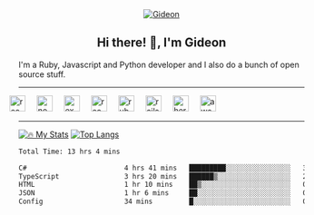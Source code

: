 <center id="header" style="text-align: center; margin-top: 2.5rem; width: 100%">
    <a href="https://www.linkedin.com/in/gideon-kimutai/" style="display: block">
        <img src="https://img.shields.io/badge/LinkedIn-blue?logo=linkedin&logoColor=white" alt="Gideon"/>
    </a>
    <img src="https://komarev.com/ghpvc/?username=gr1d99&style=flat-square&color=blue" alt=""/>
    <article>
        <h1>Hi there! 👋, I'm Gideon</h1>
    </article>
</center>
<main>
    <section>
        <article>
            <p>I'm a Ruby, Javascript and Python developer and I also do a bunch of open source stuff.</p>
        </article>
    </section>
     <hr />
    <section>
            <span style="margin-left: -1rem">
                <img src='https://cdn.jsdelivr.net/gh/devicons/devicon/icons/javascript/javascript-original.svg' alt="react" height="28" width="28" />
            </span>
            <span style="margin-left: 1rem">
                <img src='https://cdn.jsdelivr.net/gh/devicons/devicon/icons/nodejs/nodejs-original.svg' alt="node" height="28" width="28" />
            </span>
            <span style="margin-left: 1rem">
                <img src='https://cdn.jsdelivr.net/gh/devicons/devicon/icons/express/express-original.svg' alt="express" height="28" width="28" />
            </span>
            <span style="margin-left: 1rem">
                <img src='https://cdn.jsdelivr.net/gh/devicons/devicon/icons/react/react-original.svg' alt="react" height="28" width="28" />
            </span>
            <span style="margin-left: 1rem">
                <img src='https://cdn.jsdelivr.net/gh/devicons/devicon/icons/ruby/ruby-original.svg' alt="ruby" height="28" width="28" />
            </span>
            <span style="margin-left: 1rem">
                <img src='https://cdn.jsdelivr.net/gh/devicons/devicon/icons/rails/rails-plain-wordmark.svg' alt="rails" height="28" width="28" />
            </span>
            <span style="margin-left: 1rem">
                <img src='https://cdn.jsdelivr.net/gh/devicons/devicon/icons/heroku/heroku-original.svg' alt="heroku" height="28" width="28" />
            </span>
            <span style="margin-left: 1rem">
                <img src='https://cdn.jsdelivr.net/gh/devicons/devicon/icons/amazonwebservices/amazonwebservices-original.svg' alt="aws" height="28" width="28" />
            </span>
    </section>
</main>

-----

[![🔥 My Stats](https://github-readme-stats.vercel.app/api?username=gr1d99&show_icons=true&layout=compact&theme=vision-friendly-dark)](https://github.com/anuraghazra/github-readme-stats)
[![Top Langs](https://github-readme-stats.vercel.app/api/top-langs/?username=gr1d99&show_icons=true&layout=compact&theme=vision-friendly-dark)](https://github.com/anuraghazra/github-readme-stats)
<!--START_SECTION:waka-->

```txt
Total Time: 13 hrs 4 mins

C#                        4 hrs 41 mins   █████████░░░░░░░░░░░░░░░░   35.91 %
TypeScript                3 hrs 20 mins   ██████▒░░░░░░░░░░░░░░░░░░   25.59 %
HTML                      1 hr 10 mins    ██▒░░░░░░░░░░░░░░░░░░░░░░   08.93 %
JSON                      1 hr 6 mins     ██░░░░░░░░░░░░░░░░░░░░░░░   08.45 %
Config                    34 mins         █░░░░░░░░░░░░░░░░░░░░░░░░   04.34 %
```

<!--END_SECTION:waka-->
